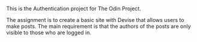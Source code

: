 This is the Authentication project for The Odin Project.

The assignment is to create a basic site with Devise that allows users to make posts. The main requirement is that the authors of the posts are only visible to those who are logged in.